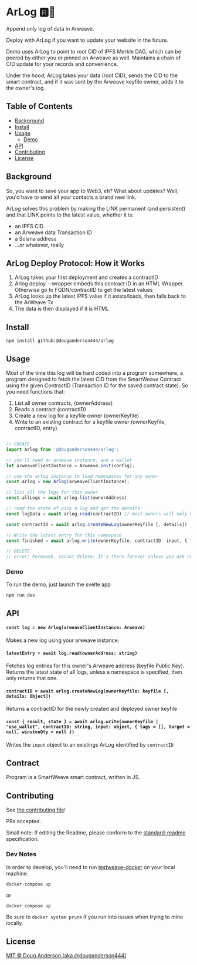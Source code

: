 # ArLog 🆁🌲

Append only log of data in Arweave.

Deploy with ArLog if you want to update your website in the future.

Demo uses ArLog to point to root CID of IPFS Merkle DAG, which can be peered by either you or pinned on Arweave as well. Maintains a chain of CID update for your records and convenience.

Under the hood, ArLog takes your data (root CID), sends the CID to the smart contract, and if it was sent by the Arweave keyfile owner, adds it to the owner's log.

## Table of Contents

- [Background](#background)
- [Install](#install)
- [Usage](#usage)
  - [Demo](#demo)
- [API](#api)
- [Contributing](#contributing)
- [License](#license)

## Background

So, you want to save your app to Web3, eh? What about updates? Well, you'd have to send all your contacts a brand new link.

ArLog solves this problem by making the LINK permanent (and persistent) and that LINK points to the latest value, whether it is:

- an IPFS CID
- an Arweave data Transaction ID
- a Solana address
- ...or whatever, really

## ArLog Deploy Protocol: How it Works

1. ArLog takes your first deployment and creates a contractID
2. Arlog deploy --wrapper embeds this contract ID in an HTML Wrapper. Otherwise go to FQDN/contractID to get the latest values
3. ArLog looks up the latest IPFS value if it exists/loads, then falls back to the ArWeave Tx
4. The data is then displayed if it is HTML

## Install

```
npm install github:@douganderson444/arlog
```

## Usage

Most of the time this log will be hard coded into a program somewhere, a program designed to fetch the latest CID from the SmartWeave Contract using the given ContractID (Transaction ID for the saved contract state). So you need functions that:

1. List all owner contracts, (ownerAddress)
2. Reads a contract (contractID)
3. Create a new log for a keyfile owner (ownerKeyfile)
4. Write to an existing contract for a keyfile owner (ownerKeyfile, contractID, entry)

```js

// CREATE
import Arlog from '@douganderson444/arlog';

// you'll need an arweave instance, and a wallet
let arweaveClientInstance = Arweave.init(config);

// use the arlog instance to load namespaces for any owner
const arlog = new Arlog(arweaveClientInstance);

// list all the logs for this owner
const allLogs = await arlog.list(ownerAddress)

// read the state of pick a log and get the details
const logData = await arlog.read(contractID) // most owners will only have/need one namespace

const contractID = await arlog.createNewLog(ownerKeyfile [, details])

// Write the latest entry for this namespace
const finished = await arlog.write(ownerKeyfile, contractID, input, { tags = [], target = null, winstonQty = null })

// DELETE
// error: Permaweb, cannot delete. It's there forever unless you ask nodes to remove for you.

```

### Demo

To run the demo, just launch the svelte app

```
npm run dev
```

## API

#### `const log = new Arlog(arweaveClientInstance: Arweave)`

Makes a new log using your arweave instance.

#### `latestEntry = await log.read(ownerAddress: string)`

Fetches log entries for this owner's Arweave address (keyfile Public Key). Returns the latest state of all logs, unless a namespace is specified, then only returns that one.

#### `contractID = await arlog.createNewLog(ownerKeyfile: keyfile [, details: Object])`

Returns a contractID for the newly created and deployed owner keyfile

#### `const { result, state } = await arlog.write(ownerKeyfile | "use_wallet", contractID: string, input: object, { tags = [], target = null, winstonQty = null })`

Writes the `input` object to an existings ArLog identified by `contractID`

## Contract

Program is a SmartWeave smart contract, written in JS.

## Contributing

See [the contributing file](CONTRIBUTING.md)!

PRs accepted.

Small note: If editing the Readme, please conform to the [standard-readme](https://github.com/RichardLitt/standard-readme) specification.

### Dev Notes

In order to develop, you'll need to run [testweave-docker](https://github.com/ArweaveTeam/testweave-docker) on your local machine.

```cli
docker-compose up
```

or

```cli
docker compose up
```

Be sure to `docker system prune` if you run into issues when trying to mine locally.

## License

[MIT © Doug Anderson (aka @douganderson444)](./LICENSE)
